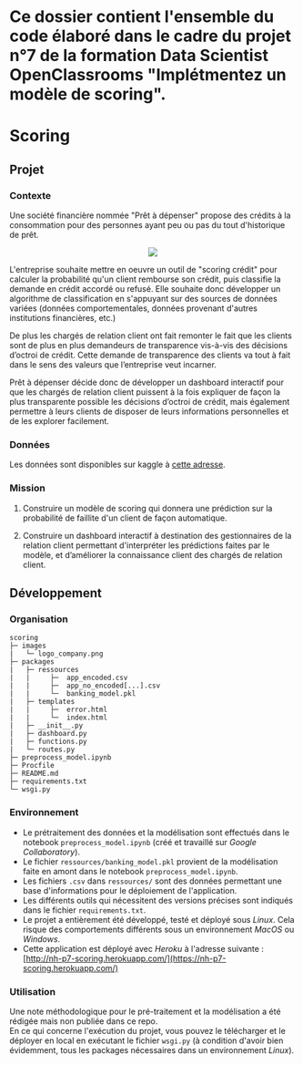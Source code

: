 # Ce dossier contient l'ensemble du code élaboré dans le cadre du projet n°7 de la formation Data Scientist OpenClassrooms "Implétmentez un modèle de scoring".
# Scoring

## Projet

### Contexte

Une société financière nommée "Prêt à dépenser" propose des crédits à la consommation pour des personnes ayant peu ou pas du tout d'historique de prêt.

<div align="center">

![](/images/logo_company.png)
</div>

L'entreprise souhaite mettre en oeuvre un outil de "scoring crédit" pour calculer la probabilité qu'un client rembourse son crédit, puis classifie la demande en crédit accordé ou refusé. Elle souhaite donc développer un algorithme de classification en s'appuyant sur des sources de données variées (données comportementales, données provenant d'autres institutions financières, etc.)

De plus les chargés de relation client ont fait remonter le fait que les clients sont de plus en plus demandeurs de transparence vis-à-vis des décisions d’octroi de crédit. Cette demande de transparence des clients va tout à fait dans le sens des valeurs que l’entreprise veut incarner.

Prêt à dépenser décide donc de développer un dashboard interactif pour que les chargés de relation client puissent à la fois expliquer de façon la plus transparente possible les décisions d’octroi de crédit, mais également permettre à leurs clients de disposer de leurs informations personnelles et de les explorer facilement.


### Données

Les données sont disponibles sur kaggle à [cette adresse](https://www.kaggle.com/c/home-credit-default-risk/data).


### Mission

1. Construire un modèle de scoring qui donnera une prédiction sur la probabilité de faillite d'un client de façon automatique.

2. Construire un dashboard interactif à destination des gestionnaires de la relation client permettant d'interpréter les prédictions faites par le modèle, et d’améliorer la connaissance client des chargés de relation client.


## Développement

### Organisation

```
scoring
├─ images
|   └─ logo_company.png
├─ packages
|   ├─ ressources
|   |     ├─  app_encoded.csv
|   |     ├─  app_no_encoded[...].csv
|   |     └─  banking_model.pkl
|   ├─ templates
|   |     ├─  error.html
|   |     └─  index.html
|   ├─ __init__.py
|   ├─ dashboard.py
|   ├─ functions.py
|   └─ routes.py
├─ preprocess_model.ipynb
├─ Procfile
├─ README.md
├─ requirements.txt
└─ wsgi.py
```

### Environnement

- Le prétraitement des données et la modélisation  sont effectués dans le notebook `preprocess_model.ipynb` (créé et travaillé sur *Google Collaboratory*).
- Le fichier `ressources/banking_model.pkl` provient de la modélisation faite en amont dans le notebook `preprocess_model.ipynb`.
- Les fichiers `.csv` dans `ressources/` sont des données permettant une base d'informations pour le déploiement de l'application.
- Les différents outils qui nécessitent des versions précises sont indiqués dans le fichier `requirements.txt`.
- Le projet a entièrement été développé, testé et déployé sous *Linux*. Cela risque des comportements différents sous un environnement *MacOS* ou *Windows*.
- Cette application est déployé avec *Heroku* à l'adresse suivante : [http://nh-p7-scoring.herokuapp.com/](https://nh-p7-scoring.herokuapp.com/)


### Utilisation

Une note méthodologique pour le pré-traitement et la modélisation a été rédigée mais non publiée dans ce repo.  
En ce qui concerne l'exécution du projet, vous pouvez le télécharger et le déployer en local en exécutant le fichier `wsgi.py` (à condition d'avoir bien évidemment, tous les packages nécessaires dans un environnement *Linux*).
